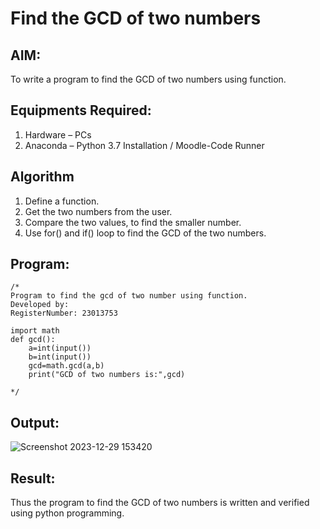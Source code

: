 # Find the GCD of two numbers

## AIM:
To write a program to find the GCD of two numbers using function.

## Equipments Required:
1. Hardware – PCs
2. Anaconda – Python 3.7 Installation / Moodle-Code Runner

## Algorithm
1. Define a function.
2. Get the two numbers from the user.
3. Compare the two values, to find the smaller number.
4. Use for() and if() loop to find the GCD of the two numbers.

## Program:
```
/*
Program to find the gcd of two number using function.
Developed by: 
RegisterNumber: 23013753

import math
def gcd():
    a=int(input())
    b=int(input())
    gcd=math.gcd(a,b)
    print("GCD of two numbers is:",gcd)

*/
```

## Output:
![Screenshot 2023-12-29 153420](https://github.com/AkilaMohan/GCD-of-two-numbers/assets/145634121/aadd3f6e-8bb9-4f7a-9a38-c6fb331c14ec)



## Result:
Thus the program to find the GCD of two numbers is written and verified using python programming.
